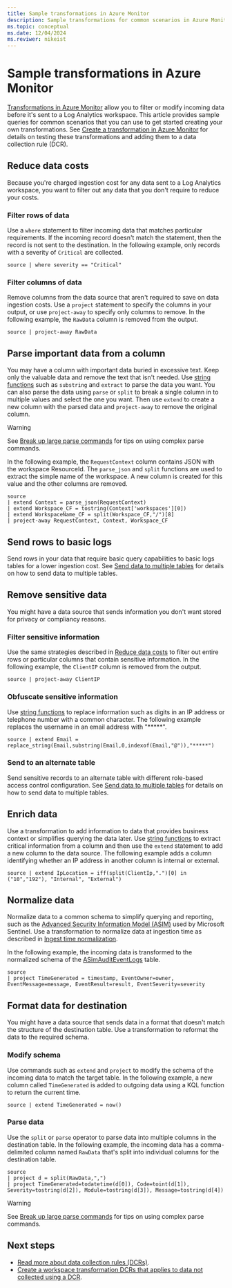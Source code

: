 ```yaml
---
title: Sample transformations in Azure Monitor
description: Sample transformations for common scenarios in Azure Monitor.
ms.topic: conceptual
ms.date: 12/04/2024
ms.reviwer: nikeist
---
```


# Sample transformations in Azure Monitor

[Transformations in Azure Monitor](data-collection-transformations.md) allow you to filter or modify incoming data before it's sent to a Log Analytics workspace. This article provides  sample queries for common scenarios that you can use to get started creating your own transformations. See [Create a transformation in Azure Monitor](data-collection-transformations-create.md) for details on testing these transformations and adding them to a data collection rule (DCR).

## Reduce data costs

Because you're charged ingestion cost for any data sent to a Log Analytics workspace, you want to filter out any data that you don't require to reduce your costs.

### Filter rows of data

Use a `where` statement to filter incoming data that matches particular requirements. If the incoming record doesn't match the statement, then the record is not sent to the destination. In the following example, only records with a severity of `Critical` are collected.

```kusto
source | where severity == "Critical"
```

### Filter columns of data

Remove columns from the data source that aren't required to save on data ingestion costs. Use a `project` statement to specify the columns in your output, or use `project-away` to specify only columns to remove. In the following example, the `RawData` column is removed from the output.

```kusto
source | project-away RawData
```

## Parse important data from a column

You may have a column with important data buried in excessive text. Keep only the valuable data and remove the text that isn't needed. Use [string functions](data-collection-transformations-kql.md#scalar-functions) such as `substring` and `extract` to parse the data you want. You can also parse the data using `parse` or `split` to break a single column in to multiple values and select the one you want. Then use `extend` to create a new column with the parsed data and `project-away` to remove the original column.

> [!WARNING]
> See [Break up large parse commands](../logs/query-optimization.md#break-up-large-parse-commands) for tips on using complex parse commands.

In the following example, the `RequestContext` column contains JSON with the workspace ResourceId. The `parse_json` and `split` functions are used to extract the simple name of the workspace. A new column is created for this value and the other columns are removed.

```kusto
source
| extend Context = parse_json(RequestContext)
| extend Workspace_CF = tostring(Context['workspaces'][0])
| extend WorkspaceName_CF = split(Workspace_CF,"/")[8]
| project-away RequestContext, Context, Workspace_CF
```

## Send rows to basic logs

Send rows in your data that require basic query capabilities to basic logs tables for a lower ingestion cost. See [Send data to multiple tables](data-collection-rule-samples.md#send-data-to-multiple-tables) for details on how to send data to multiple tables.

## Remove sensitive data

You might have a data source that sends information you don't want stored for privacy or compliancy reasons.

### Filter sensitive information

Use the same strategies described in [Reduce data costs](#reduce-data-costs) to filter out entire rows or particular columns that contain sensitive information. In the following example, the `ClientIP` column is removed from the output.

```kusto
source | project-away ClientIP
```

### Obfuscate sensitive information

Use [string functions](data-collection-transformations-kql.md#scalar-functions) to replace information such as digits in an IP address or telephone number with a common character. The following example replaces the username in an email address with "*****".

```kusto
source | extend Email = replace_string(Email,substring(Email,0,indexof(Email,"@")),"*****")
```

### Send to an alternate table

Send sensitive records to an alternate table with different role-based access control configuration. See [Send data to multiple tables](data-collection-rule-samples.md#send-data-to-multiple-tables) for details on how to send data to multiple tables.

## Enrich data

Use a transformation to add information to data that provides business context or simplifies querying the data later. Use [string functions](data-collection-transformations-kql.md#scalar-functions) to extract critical information from a column and then use the `extend` statement to add a new column to the data source. The following example adds a column identifying whether an IP address in another column is internal or external.

```kusto
source | extend IpLocation = iff(split(ClientIp,".")[0] in ("10","192"), "Internal", "External")
```

## Normalize data

Normalize data to a common schema to simplify querying and reporting, such as the [Advanced Security Information Model (ASIM)](/azure/sentinel/normalization) used by Microsoft Sentinel. Use a transformation to normalize data at ingestion time as described in [Ingest time normalization](/azure/sentinel/normalization-ingest-time).

In the following example, the incoming data is transformed to the normalized schema of the [ASimAuditEventLogs](/azure/azure-monitor/reference/tables/asimauditeventlogs) table.

```kusto
source
| project TimeGenerated = timestamp, EventOwner=owner, EventMessage=message, EventResult=result, EventSeverity=severity
```

## Format data for destination

You might have a data source that sends data in a format that doesn't match the structure of the destination table. Use a transformation to reformat the data to the required schema.

### Modify schema

Use commands such as `extend` and `project` to modify the schema of the incoming data to match the target table. In the following example, a new column called `TimeGenerated` is added to outgoing data using a KQL function to return the current time.

```kusto
source | extend TimeGenerated = now()
```

### Parse data

Use the `split` or `parse` operator to parse data into multiple columns in the destination table. In the following example, the incoming data has a comma-delimited column named `RawData` that's split into individual columns for the destination table.

```kusto
source 
| project d = split(RawData,",") 
| project TimeGenerated=todatetime(d[0]), Code=toint(d[1]), Severity=tostring(d[2]), Module=tostring(d[3]), Message=tostring(d[4])
```

> [!WARNING]
> See [Break up large parse commands](../logs/query-optimization.md#break-up-large-parse-commands) for tips on using complex parse commands.

## Next steps

* [Read more about data collection rules (DCRs)](data-collection-rule-overview.md).
* [Create a workspace transformation DCRs that applies to data not collected using a DCR](data-collection-transformations.md#workspace-transformation-dcr).
